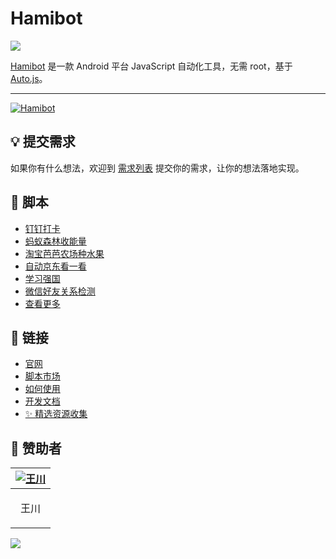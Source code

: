 # Hamibot

<a href="https://hamibot.com/" ><img src="https://img.shields.io/github/stars/hamibot/hamibot" /></a>

[Hamibot](https://hamibot.com/) 是一款 Android 平台 JavaScript 自动化工具，无需 root，基于 [Auto.js](https://github.com/hyb1996/Auto.js)。

---

<a href="https://hamibot.com/" ><img src="https://repository-images.githubusercontent.com/317106172/7d373900-616e-11eb-9170-ba931b11f1cb" alt="Hamibot" /></a>

## 💡 提交需求

如果你有什么想法，欢迎到 [需求列表](https://hamibot.com/requests) 提交你的需求，让你的想法落地实现。

## 🤖 脚本

- [钉钉打卡](https://hamibot.com/marketplace/T9Kt6)
- [蚂蚁森林收能量](https://hamibot.com/marketplace/1sYLl)
- [淘宝芭芭农场种水果](https://hamibot.com/marketplace/o7cPn)
- [自动京东看一看](https://hamibot.com/marketplace/KFYeQ)
- [学习强国](https://hamibot.com/marketplace/McXc1)
- [微信好友关系检测](https://hamibot.com/marketplace/dpLw1)
- [查看更多](https://hamibot.com/marketplace/)

## 🔗 链接

- [官网](https://hamibot.com/)
- [脚本市场](https://hamibot.com/marketplace/)
- [如何使用](https://hamibot.com/guide/)
- [开发文档](https://docs.hamibot.com/)
- [✨ 精选资源收集](https://github.com/hamibot/awesome-hamibot)

## 🙏 赞助者

| <a href="https://hamibot.com/" ><img src="https://api.prodless.com/avatar.png" alt="王川" /></a> |
| ------------------------------------------------------------------------------------------------ |
| <p align="center">王川</p>                                                                       |

<a href="https://hamibot.com/" ><img src="https://reporoster.com/stars/hamibot/hamibot" /></a>

